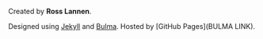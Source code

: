 Created by **Ross Lannen**.

Designed using [Jekyll](https://jekyllrb.com/) and [Bulma](https://bulma.io/).
Hosted by [GitHub Pages](BULMA LINK).
